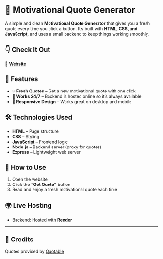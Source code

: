 ﻿# 💬 Motivational Quote Generator

A simple and clean **Motivational Quote Generator** that gives you a fresh quote every time you click a button. It’s built with **HTML, CSS, and JavaScript**, and uses a small backend to keep things working smoothly.

## 👇 Check It Out
🔗 **[Website]()**

## 🚀 Features

* 💡 **Fresh Quotes** – Get a new motivational quote with one click
* 🔄 **Works 24/7** – Backend is hosted online so it’s always available
* 📱 **Responsive Design** – Works great on desktop and mobile

## 🛠️ Technologies Used

* **HTML** – Page structure
* **CSS** – Styling
* **JavaScript** – Frontend logic
* **Node.js** – Backend server (proxy for quotes)
* **Express** – Lightweight web server

## 📖 How to Use

1. Open the website
2. Click the **"Get Quote"** button
3. Read and enjoy a fresh motivational quote each time

## 🌍 Live Hosting

* Backend: Hosted with **Render**

---

## 🙌 Credits

Quotes provided by [Quotable](https://api.quotable.io)

